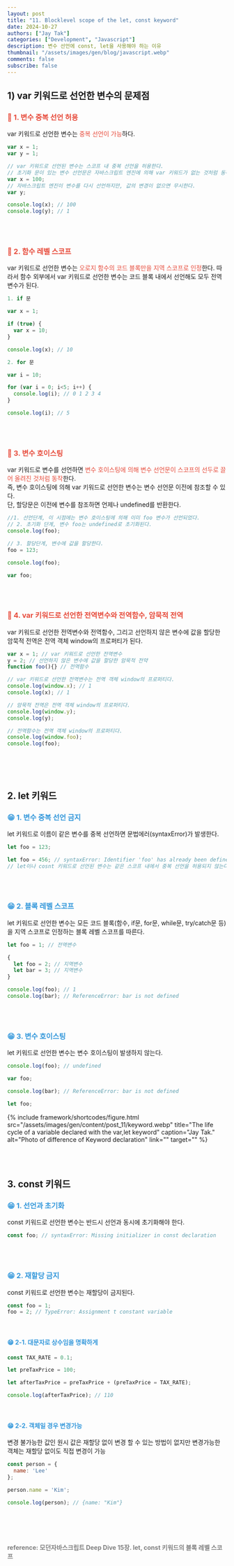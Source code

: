 ```yaml
---
layout: post
title: "11. Blocklevel scope of the let, const keyword"
date: 2024-10-27
authors: ["Jay Tak"]
categories: ["Development", "Javascript"]
description: 변수 선언에 const, let을 사용해야 하는 이유
thumbnail: "/assets/images/gen/blog/javascript.webp"
comments: false
subscribe: false
---
```


## 1) var 키워드로 선언한 변수의 문제점

### <span style="color:#e74c3c">🤪 1. 변수 중복 선언 허용</span>

 var 키워드로 선언한 변수는 <span style="color:#e74c3c">중복 선언이 가능</span>하다. <br>

```javascript
var x = 1;
var y = 1;

// var 키워드로 선언된 변수는 스코프 내 중복 선언을 허용한다.
// 초기화 문이 있는 변수 선언문은 자바스크립트 엔진에 의해 var 키워드가 없는 것처럼 동작한다. 
var x = 100;
// 자바스크립트 엔진이 변수를 다시 선언하지만, 값의 변경이 없으면 무시한다.
var y;

console.log(x); // 100
console.log(y); // 1
```

<br><br>

### <span style="color:#e74c3c">🤪 2. 함수 레벨 스코프</span>

var 키워드로 선언한 변수는<span style="color:#e74c3c"> 오로지 함수의 코드 블록만을 지역 스코프로 인정</span>한다. 따라서 함수 외부에서 var 키워드로 선언한 변수는 코드 블록 내에서 선언해도 모두 전역변수가 된다.  <br>

```javascript
1. if 문

var x = 1;

if (true) {
  var x = 10;
}

console.log(x); // 10
```

```javascript
2. for 문

var i = 10;

for (var i = 0; i<5; i++) {
  console.log(i); // 0 1 2 3 4
}

console.log(i); // 5
```

<br><br>

### <span style="color:#e74c3c">🤪 3. 변수 호이스팅</span>

var 키워드로 변수를 선언하면 <span style="color:#e74c3c">변수 호이스팅에 의해 변수 선언문이 스코프의 선두로 끌어 올려진 것처럼 동작</span>한다. <br>즉, 변수 호이스팅에 의해 var 키워드로 선언한 변수는 변수 선언문 이전에 참조할 수 있다.<br>단, 할당문은 이전에 변수를 참조하면 언제나 undefined를 반환한다. 

```javascript
//1. 선언단계, 이 시점에는 변수 호이스팅에 의해 이미 foo 변수가 선언되었다. 
// 2. 초기화 단계, 변수 foo는 undefined로 초기화된다.
console.log(foo);

// 3. 할당단계, 변수에 값을 할당한다.
foo = 123;

console.log(foo);

var foo;
```

<br><br>

### <span style="color:#e74c3c">🤪 4. var 키워드로 선언한 전역변수와 전역함수, 암묵적 전역</span>

var 키워드로 선언한 전역변수와 전역함수, 그리고 선언하지 않은 변수에 값을 할당한 암묵적 전역은 전역 객체 window의 프로퍼티가 된다. <br>

```javascript
var x = 1; // var 키워드로 선언한 전역변수
y = 2; // 선언하지 않은 변수에 값을 할당한 암묵적 전약
function foo(){} // 전역함수

// var 키워드로 선언한 전역변수는 전역 객체 window의 프로퍼티다.
console.log(window.x); // 1
console.log(x); // 1

// 암묵적 전역은 전역 객체 window의 프로퍼티다.
console.log(window.y);
console.log(y);

// 전역함수는 전역 객체 window의 프로퍼티다.
console.log(window.foo);
console.log(foo);

```

<br><br><br>

## 2. let 키워드

### <span style="color:#3498db">😁 1. 변수 중복 선언 금지</span>

let 키워드로 이름이 같은 변수를 중복 선언하면 문법에러(syntaxError)가 발생한다.

```javascript
let foo = 123;

let foo = 456; // syntaxError: Identifier 'foo' has already been defined
// let이나 cosnt 키워드로 선언된 변수는 같은 스코프 내에서 중복 선언을 허용되지 않는다.
```

<br><br>

### <span style="color:#3498db">😁 2. 블록 레벨 스코프</span>

let 키워드로 선언한 변수는 모든 코드 블록(함수, if문, for문, while문, try/catch문 등)을 지역 스코프로 인정하는 블록 레벨 스코프를 따른다.

```javascript
let foo = 1; // 전역변수

{
  let foo = 2; // 지역변수
  let bar = 3; // 지역변수
}

console.log(foo); // 1
console.log(bar); // ReferenceError: bar is not defined
```

<br><br>

### <span style="color:#3498db">😁  3. 변수 호이스팅</span>

let 키워드로 선언한 변수는 변수 호이스팅이 발생하지 않는다.

```javascript
console.log(foo); // undefined

var foo;
```

```javascript
console.log(bar); // ReferenceError: bar is not defined

let foo;
```

{% include framework/shortcodes/figure.html src="/assets/images/gen/content/post_11/keyword.webp" title="The life cycle of a variable declared with the var,let keyword" caption="Jay Tak." alt="Photo of difference of Keyword declaration" link="" target="" %}

<br><br>

## 3. const 키워드

### <span style="color:#3498db">😁  1. 선언과 초기화</span>

const 키워드로 선언한 변수는 반드시 선언과 동시에 초기화해야 한다.

```javascript
const foo; // syntaxError: Missing initializer in const declaration
```

<br><br>

### <span style="color:#3498db">😁  2. 재할당 금지</span>

const 키워드로 선언한 변수는 재할당이 금지된다.

```javascript
const foo = 1;
foo = 2; // TypeError: Assignment t constant variable
```

<br>

#### 	**<span style="color:#3498db">😁 2-1. 대문자로 상수임을 명확하게</span>**

```javascript
const TAX_RATE = 0.1;

let preTaxPrice = 100;

let afterTaxPrice = preTaxPrice + (preTaxPrice = TAX_RATE);

console.log(afterTaxPrice); // 110

```

<br>

#### 	**<span style="color:#3498db">😁 2-2. 객체일 경우 변경가능</span>**

변경 불가능한 값인 원시 값은 재할당 없이 변경 할 수 있는 방법이 없지만 변경가능한 객체는 재할당 없이도 직접 변경이 가능

```javascript
const person = {
  name: 'Lee'
};

person.name = 'Kim';

console.log(person); // {name: "Kim"}

```

<br><br><br>

#### <span style="color:grey">reference: 모던자바스크립트 Deep Dive 15장. let, const 키워드의 블록 레벨 스코프</span> 